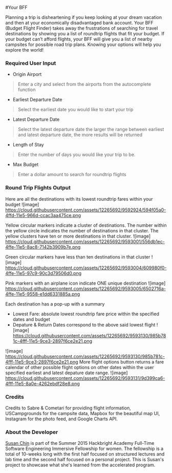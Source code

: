 #Your BFF

Planning a trip is disheartening if you keep looking at your dream vacation and then at your economically disadvantaged bank account. Your BFF (Budget Flight Finder) takes away the frustrations of searching for travel destinations by showing you a list of roundtrip flights that fit your budget. If your budget can’t afford flights, your BFF will give you a list of nearby campsites for possible road trip plans. Knowing your options will help you explore the world!

### Required User Input

- Origin Airport
> Enter a city and select from the airports from the autocomplete function

- Earliest Departure Date
> Select the earliest date you would like to start your trip

- Latest Departure Date
> Select the latest departure date 
> the larger the range between earliest and latest departure date, the more results will be returned

- Length of Stay
> Enter the number of days you would like your trip to be. 

- Max Budget
> Enter a dollar amount to search for roundtrip flights


### Round Trip Flights Output

Here are all the destinations with its lowest roundtrip fares within your budget
![image] https://cloud.githubusercontent.com/assets/12265692/9592924/594f05a0-4ffd-11e5-966d-ccac3aa475ce.png

Yellow circular markers indicate a cluster of destinations. The number within the yellow circle indicates the number of destinations in that cluster.
The yellow clusters have ten or more destinations in that cluster.
![image] https://cloud.githubusercontent.com/assets/12265692/9593001/556db1ec-4ffe-11e5-8ac8-7142b3909b7e.png

Green circular markers have less than ten destinations in that cluster
![image] https://cloud.githubusercontent.com/assets/12265692/9593004/609980f0-4ffe-11e5-97c9-90c3d79506d0.png

Pink markers with an airplane icon indicate ONE unique destination
![image] https://cloud.githubusercontent.com/assets/12265692/9593005/6502716a-4ffe-11e5-9558-e1dd6331885a.png

Each destination has a pop-up with a summary
- Lowest Fare: absolute lowest roundtrip fare price within the specified dates and budget
- Depature & Return Dates correspond to the above said lowest flight
![image] https://cloud.githubusercontent.com/assets/12265692/9593130/985b781c-4fff-11e5-9ce3-2897f6ce2e21.png


![image] https://cloud.githubusercontent.com/assets/12265692/9593130/985b781c-4fff-11e5-9ce3-2897f6ce2e21.png More flight options button returns a fare calendar of other possible flight options on other dates within the user specified earliest and latest depature date range.
![image] https://cloud.githubusercontent.com/assets/12265692/9593131/9d399ca6-4fff-11e5-8a0e-4262ebdf28e8.png



### Credits

Credits to Sabre & Cometari for providing flight information, USCampgrounds for the campsite data, Mapbox for the beautiful map UI, Instagram for the photo feed, and Google Charts API.


### About the Developer

[Susan Chin](https://www.linkedin.com/in/susanschin) is part of the Summer 2015 Hackbright Academy Full-Time Software Engineering Immersive Fellowship for women. The fellowship is a total of 10-weeks long with the first half focused on structured lectures and lab time and the second half focused on a personal project. This is Susan's project to showcase what she's learned from the accelerated program.

